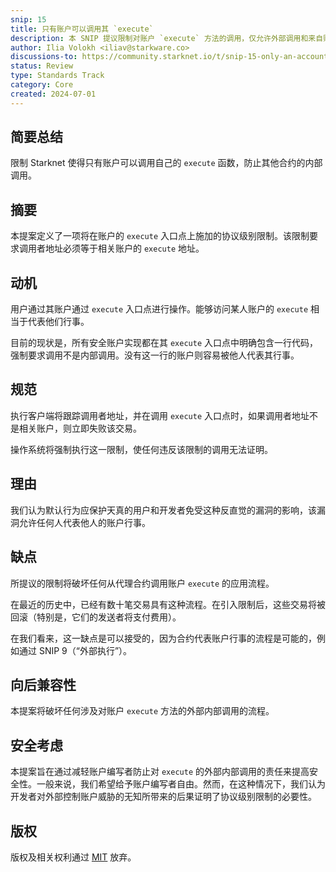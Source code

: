 ```yaml
---
snip: 15
title: 只有账户可以调用其 `execute`
description: 本 SNIP 提议限制对账户 `execute` 方法的调用，仅允许外部调用和来自账户自身的调用。
author: Ilia Volokh <iliav@starkware.co>
discussions-to: https://community.starknet.io/t/snip-15-only-an-account-can-call-its-execute/114444
status: Review
type: Standards Track
category: Core
created: 2024-07-01
---
```


## 简要总结
限制 Starknet 使得只有账户可以调用自己的 `execute` 函数，防止其他合约的内部调用。

## 摘要

本提案定义了一项将在账户的 `execute` 入口点上施加的协议级别限制。该限制要求调用者地址必须等于相关账户的 `execute` 地址。

## 动机

用户通过其账户通过 `execute` 入口点进行操作。能够访问某人账户的 `execute` 相当于代表他们行事。

目前的现状是，所有安全账户实现都在其 `execute` 入口点中明确包含一行代码，强制要求调用不是内部调用。没有这一行的账户则容易被他人代表其行事。

## 规范

执行客户端将跟踪调用者地址，并在调用 `execute` 入口点时，如果调用者地址不是相关账户，则立即失败该交易。

操作系统将强制执行这一限制，使任何违反该限制的调用无法证明。

## 理由

我们认为默认行为应保护天真的用户和开发者免受这种反直觉的漏洞的影响，该漏洞允许任何人代表他人的账户行事。

## 缺点

所提议的限制将破坏任何从代理合约调用账户 `execute` 的应用流程。

在最近的历史中，已经有数十笔交易具有这种流程。在引入限制后，这些交易将被回滚（特别是，它们的发送者将支付费用）。

在我们看来，这一缺点是可以接受的，因为合约代表账户行事的流程是可能的，例如通过 SNIP 9（“外部执行”）。

## 向后兼容性

本提案将破坏任何涉及对账户 `execute` 方法的外部内部调用的流程。

## 安全考虑

本提案旨在通过减轻账户编写者防止对 `execute` 的外部内部调用的责任来提高安全性。一般来说，我们希望给予账户编写者自由。然而，在这种情况下，我们认为开发者对外部控制账户威胁的无知所带来的后果证明了协议级别限制的必要性。

## 版权

版权及相关权利通过 [MIT](../LICENSE) 放弃。
